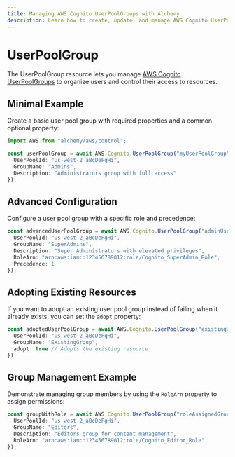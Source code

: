 ```yaml
---
title: Managing AWS Cognito UserPoolGroups with Alchemy
description: Learn how to create, update, and manage AWS Cognito UserPoolGroups using Alchemy Cloud Control.
---
```


# UserPoolGroup

The UserPoolGroup resource lets you manage [AWS Cognito UserPoolGroups](https://docs.aws.amazon.com/cognito/latest/userguide/) to organize users and control their access to resources.

## Minimal Example

Create a basic user pool group with required properties and a common optional property:

```ts
import AWS from "alchemy/aws/control";

const userPoolGroup = await AWS.Cognito.UserPoolGroup("myUserPoolGroup", {
  UserPoolId: "us-west-2_aBcDeFgHi",
  GroupName: "Admins",
  Description: "Administrators group with full access"
});
```

## Advanced Configuration

Configure a user pool group with a specific role and precedence:

```ts
const advancedUserPoolGroup = await AWS.Cognito.UserPoolGroup("adminUserPoolGroup", {
  UserPoolId: "us-west-2_aBcDeFgHi",
  GroupName: "SuperAdmins",
  Description: "Super Administrators with elevated privileges",
  RoleArn: "arn:aws:iam::123456789012:role/Cognito_SuperAdmin_Role",
  Precedence: 1
});
```

## Adopting Existing Resources

If you want to adopt an existing user pool group instead of failing when it already exists, you can set the `adopt` property:

```ts
const adoptedUserPoolGroup = await AWS.Cognito.UserPoolGroup("existingUserPoolGroup", {
  UserPoolId: "us-west-2_aBcDeFgHi",
  GroupName: "ExistingGroup",
  adopt: true // Adopts the existing resource
});
```

## Group Management Example

Demonstrate managing group members by using the `RoleArn` property to assign permissions:

```ts
const groupWithRole = await AWS.Cognito.UserPoolGroup("roleAssignedGroup", {
  UserPoolId: "us-west-2_aBcDeFgHi",
  GroupName: "Editors",
  Description: "Editors group for content management",
  RoleArn: "arn:aws:iam::123456789012:role/Cognito_Editor_Role"
});
```